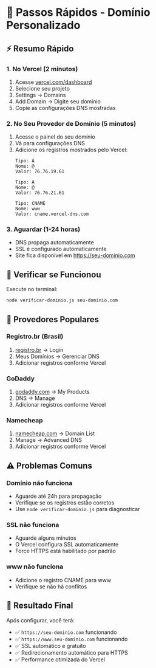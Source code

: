 # 🚀 Passos Rápidos - Domínio Personalizado

## ⚡ Resumo Rápido

### 1. No Vercel (2 minutos)
1. Acesse [vercel.com/dashboard](https://vercel.com/dashboard)
2. Selecione seu projeto
3. Settings → Domains
4. Add Domain → Digite seu domínio
5. Copie as configurações DNS mostradas

### 2. No Seu Provedor de Domínio (5 minutos)
1. Acesse o painel do seu domínio
2. Vá para configurações DNS
3. Adicione os registros mostrados pelo Vercel:
   ```
   Tipo: A
   Nome: @
   Valor: 76.76.19.61
   
   Tipo: A
   Nome: @  
   Valor: 76.76.21.61
   
   Tipo: CNAME
   Nome: www
   Valor: cname.vercel-dns.com
   ```

### 3. Aguardar (1-24 horas)
- DNS propaga automaticamente
- SSL é configurado automaticamente
- Site fica disponível em https://seu-dominio.com

## 🔧 Verificar se Funcionou

Execute no terminal:
```bash
node verificar-dominio.js seu-dominio.com
```

## 📱 Provedores Populares

### Registro.br (Brasil)
1. [registro.br](https://registro.br) → Login
2. Meus Domínios → Gerenciar DNS
3. Adicionar registros conforme Vercel

### GoDaddy
1. [godaddy.com](https://godaddy.com) → My Products
2. DNS → Manage
3. Adicionar registros conforme Vercel

### Namecheap
1. [namecheap.com](https://namecheap.com) → Domain List
2. Manage → Advanced DNS
3. Adicionar registros conforme Vercel

## ⚠️ Problemas Comuns

### Domínio não funciona
- Aguarde até 24h para propagação
- Verifique se os registros estão corretos
- Use `node verificar-dominio.js` para diagnosticar

### SSL não funciona
- Aguarde alguns minutos
- O Vercel configura SSL automaticamente
- Force HTTPS está habilitado por padrão

### www não funciona
- Adicione o registro CNAME para www
- Verifique se não há conflitos

## 🎯 Resultado Final

Após configurar, você terá:
- ✅ `https://seu-dominio.com` funcionando
- ✅ `https://www.seu-dominio.com` funcionando  
- ✅ SSL automático e gratuito
- ✅ Redirecionamento automático para HTTPS
- ✅ Performance otimizada do Vercel
